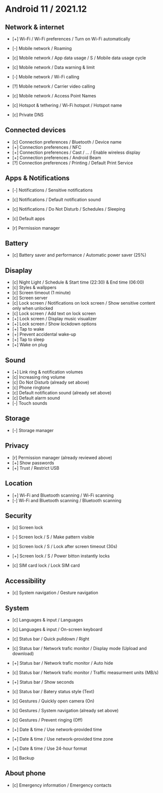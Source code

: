 
# Android 11 / 2021.12


## Network & internet

* [+] Wi-Fi / Wi-Fi preferences / Turn on Wi-Fi automatically

* [-] Mobile network / Roaming
* [c] Mobile network / App data usage / S / Mobile data usage cycle
* [c] Mobile network / Data warning & limit
* [-] Mobile network / Wi-Fi calling 
* [?] Mobile network / Carrier video calling 
* [c] Mobile network / Access Point Names

* [c] Hotspot & tethering / Wi-Fi hotspot / Hotspot name

* [c] Private DNS


## Connected devices

* [c] Connection preferences / Bluetooth / Device name
* [+] Connection preferences / NFC
* [+] Connection preferences / Cast / ... / Enable wireless display
* [+] Connection preferences / Android Beam
* [?] Connection preferences / Printing / Default Print Service


## Apps & Notifications

* [-] Notifications / Sensitive notifications
* [c] Notifications / Default notification sound
* [c] Notifications / Do Not Disturb / Schedules / Sleeping

* [c] Default apps
* [r] Permission manager


## Battery

* [c] Battery saver and performance / Automatic power saver (25%)


## Disaplay

* [c] Night Light / Schedule & Start time (22:30) & End time (06:00)
* [c] Styles & wallppers
* [c] Screen timeout (1 minute)
* [c] Screen server
* [c] Lock screen / Notifications on lock screen / Show sensitive content only when unlocked
* [c] Lock screen / Add text on lock screen
* [+] Lock screen / Display music visualizer
* [+] Lock screen / Show lockdown options
* [+] Tap to wake
* [+] Prevent accidental wake-up
* [+] Tap to sleep
* [+] Wake on plug



## Sound

* [+] Link ring & notification volumes
* [c] Increasing ring volume
* [c] Do Not Disturb (already set above)
* [c] Phone ringtone
* [c] Default notification sound (already set above)
* [c] Default alarm sound
* [-] Touch sounds


## Storage

* [-] Storage manager


## Privacy

* [r] Permission manager (already reviewed above)
* [+] Show passwords
* [+] Trust / Restrict USB


## Location

* [+] Wi-Fi and Bluetooth scanning / Wi-Fi scanning 
* [-] Wi-Fi and Bluetooth scanning / Bluetooth scanning


## Security

* [c] Screen lock
* [-] Screen lock / S / Make pattern visible
* [c] Screen lock / S / Lock after screen timeout (30s)
* [+] Screen lock / S / Power bitton instantly locks

* [c] SIM card lock / Lock SIM card


## Accessibility

* [c] System navigation / Gesture navigation


## System

* [c] Languages & input / Languages
* [c] Languages & input / On-screen keyboard

* [c] Status bar / Quick pulldown / Right
* [c] Status bar / Network trafic monitor / Display mode (Upload and download)
* [+] Status bar / Network trafic monitor / Auto hide
* [c] Status bar / Network trafic monitor / Traffic measurment units (MB/s)

* [+] Status bar / Show seconds

* [c] Status bar / Batery status style (Text)

* [c] Gestures / Quickly open camera (On)
* [c] Gestures / System navigation (already set above)
* [c] Gestures / Prevent ringing (Off)

* [+] Date & time / Use network-provided time
* [+] Date & time / Use network-provided time zone
* [+] Date & time / Use 24-hour format

* [c] Backup


## About phone

* [c] Emergency information / Emergency contacts


